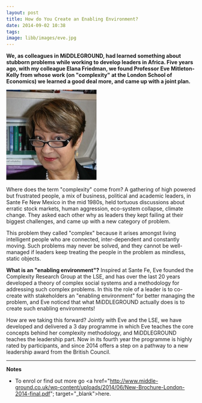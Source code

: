 ```yaml
---
layout: post
title: How do You Create an Enabling Environment?
date: 2014-09-02 10:38
tags: 
image: libb/images/eve.jpg
---
```


**We, as colleagues in MiDDLEGROUND, had learned something about stubborn problems while working to develop leaders in Africa. Five years ago, with my colleague Elana Friedman, we found Professor Eve Mitleton-Kelly from whose work (on "complexity" at the London School of Economics) we learned a good deal more, and came up with a joint plan.**

![](/libb/images/eve.jpg)

Where does the term "complexity" come from? A gathering of high powered but frustrated people, a mix of business, political and academic leaders, in Sante Fe New Mexico in the mid 1980s, held tortuous discussions about erratic stock markets, human aggression, eco-system collapse, climate change. They asked each other why as leaders they kept failing at their biggest challenges, and came up with a new category of problem. 

This problem they called "complex" because it arises amongst living intelligent people who are connected, inter-dependent and constantly moving. Such problems may never be solved, and they cannot be well-managed if leaders keep treating the people in the problem as mindless, static objects.  

<b>What is an "enabling environment"?</b> Inspired at Sante Fe, Eve founded the Complexity Research Group at the LSE, and has over the last 20 years developed a theory of complex social systems and a methodology for addressing such complex problems. In this the role of a leader is to co-create with stakeholders an "enabling environment" for better managing the problem, and Eve noticed that what MiDDLEGROUND actually does is to create such enabling environments!

How are we taking this forward? Jointly with Eve and the LSE, we have developed and delivered a 3 day programme in which Eve teaches the core concepts behind her complexity methodology, and MiDDLEGROUND teaches the leadership part. Now in its fourth year the programme is highly rated by participants, and since 2014 offers a step on a pathway to a new leadership award from the British Council. 

__________________
<b>Notes</b> 

* To enrol or find out more go <a href="http://www.middle-ground.co.uk/wp-content/uploads/2014/06/New-Brochure-London-2014-final.pdf"; target="_blank">here</a>.  
